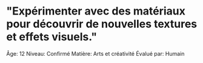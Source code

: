 # "Expérimenter avec des matériaux pour découvrir de nouvelles textures et effets visuels."

Âge: 12
Niveau: Confirmé
Matière: Arts et créativité
Évalué par: Humain